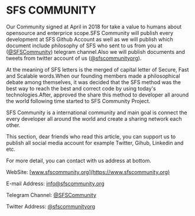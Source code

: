 # SFS COMMUNITY
Our Community signed at April in 2018 for take a value to humans about opensource and enterprice scope.SFS Community will publish every development at SFS Github Account as well as we will publish which document  include philosophy of SFS who sent to us from you  at ([@SFSCommunity](https://t.me/SFSCommunity)) telegram channel.Also we will publish documents and tweets from twitter account of us ([@sfscommunityorg](https://twitter.com/sfscommunityorg)).

At the meaning of SFS letters is the merged of capital letter of Secure, Fast and Scalable words.When our founding members made a philosophical debate among themselves, it was decided that the SFS method was the best way to reach the best and correct code by using today's technologies.After, approved the share this method to  developer all around the world following time started to SFS Community Project.

SFS Community is a international community and main goal is connect the every developer all around the world and create a sharing network each other.

This section, dear friends who read this article, you can support us to publish all social media account for example Twitter, Gihub, Linkedin and etc. 

For more detail, you can contact with us address at bottom.

WebSite: [www.sfscommunity.org](https://www.sfscommunity.org)

E-mail Address: [info@sfscommunity.org](info@sfscommunity.org)

Telegram Channel: [@SFSCommunity](https://t.me/SFSCommunity)

Twitter Address: [@sfscommunityorg](https://twitter.com/sfscommunityorg)
